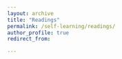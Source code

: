 ```yaml
---
layout: archive
title: "Readings"
permalink: /self-learning/readings/
author_profile: true
redirect_from:

---
```

